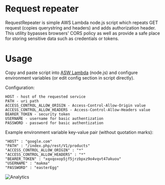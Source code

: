 # Request repeater
RequestRepeater is simple AWS Lambda node.js script which repeats GET request (copies querystring and headers) and adds authorization header. This utility bypasses browsers' CORS policy as well as provide a safe place for storing sensitive data such as credentials or tokens. 

# Usage

Copy and paste script into [ASW Lambda](https://docs.aws.amazon.com/lambda/latest/dg/programming-model.html) (node.js) and configure environment variables (or edit config section in script directly).

Configuration:

```
HOST - host of the requested service
PATH - uri path
ACCESS_CONTROL_ALLOW_ORIGIN - Access-Control-Allow-Origin value
ACCESS_CONTROL_ALLOW_HEADERS - Access-Control-Allow-Headers value
BEARER_TOKEN - security token
USERNAME - username for basic authentization
PASSWORD - password for basic authentization
```

Example environment variable key-value pair (without quotation marks):
```
"HOST" : "google.com"
"PATH" : "/index.php/rest/V1/products"
"ACCESS_CONTROL_ALLOW_ORIGIN" : "*"
"ACCESS_CONTROL_ALLOW_HEADERS" : "*"
"BEARER_TOKEN" : "xqxqoxop5jf5jrzbpxz9o4vqvt47akuou"
"USERNAME" : "makma"
"PASSWORD" : "easterEgg"
```

![Analytics](https://kentico-ga-beacon.azurewebsites.net/api/UA-69014260-4/Kentico/custom-element-samples/RequestRepeater?pixel)